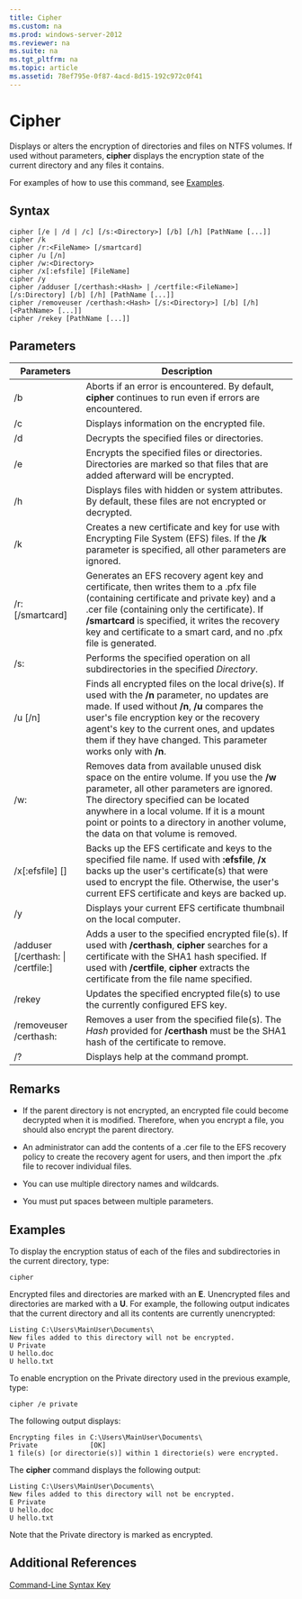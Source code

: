 ```yaml
---
title: Cipher
ms.custom: na
ms.prod: windows-server-2012
ms.reviewer: na
ms.suite: na
ms.tgt_pltfrm: na
ms.topic: article
ms.assetid: 78ef795e-0f87-4acd-8d15-192c972c0f41
---
```

# Cipher
Displays or alters the encryption of directories and files on NTFS volumes. If used without parameters, **cipher** displays the encryption state of the current directory and any files it contains.  
  
For examples of how to use this command, see [Examples](#BKMK_examples).  
  
## Syntax  
  
```  
cipher [/e | /d | /c] [/s:<Directory>] [/b] [/h] [PathName [...]]  
cipher /k  
cipher /r:<FileName> [/smartcard]  
cipher /u [/n]  
cipher /w:<Directory>  
cipher /x[:efsfile] [FileName]  
cipher /y  
cipher /adduser [/certhash:<Hash> | /certfile:<FileName>] [/s:Directory] [/b] [/h] [PathName [...]]  
cipher /removeuser /certhash:<Hash> [/s:<Directory>] [/b] [/h] [<PathName> [...]]  
cipher /rekey [PathName [...]]  
```  
  
## Parameters  
  
|Parameters|Description|  
|--------------|---------------|  
|\/b|Aborts if an error is encountered. By default, **cipher** continues to run even if errors are encountered.|  
|\/c|Displays information on the encrypted file.|  
|\/d|Decrypts the specified files or directories.|  
|\/e|Encrypts the specified files or directories. Directories are marked so that files that are added afterward will be encrypted.|  
|\/h|Displays files with hidden or system attributes. By default, these files are not encrypted or decrypted.|  
|\/k|Creates a new certificate and key for use with Encrypting File System \(EFS\) files. If the **\/k** parameter is specified, all other parameters are ignored.|  
|\/r:<FileName> \[\/smartcard\]|Generates an EFS recovery agent key and certificate, then writes them to a .pfx file \(containing certificate and private key\) and  a .cer file \(containing only the certificate\). If **\/smartcard** is specified, it writes the recovery key and certificate to a smart card, and no .pfx file is generated.|  
|\/s:<Directory>|Performs the specified operation on all subdirectories in the specified *Directory*.|  
|\/u \[\/n\]|Finds all encrypted files on the local drive\(s\). If used with the **\/n** parameter, no updates are made. If used without **\/n**, **\/u** compares the user's file encryption key or the recovery agent's key to the current ones, and updates them if they have changed. This parameter works only with **\/n**.|  
|\/w:<Directory>|Removes data from available unused disk space on the entire volume. If you use the **\/w** parameter, all other parameters are ignored. The directory specified can be located anywhere in a local volume. If it is a mount point or points to a directory in another volume, the data on that volume is removed.|  
|\/x\[:efsfile\] \[<FileName>\]|Backs up the EFS certificate and keys to the specified file name. If used with **:efsfile**, **\/x** backs up the user's certificate\(s\) that were used to encrypt the file. Otherwise, the user's current EFS certificate and keys are backed up.|  
|\/y|Displays your current EFS certificate thumbnail on the local computer.|  
|\/adduser \[\/certhash:<Hash> &#124; \/certfile:<FileName>\]|Adds a user to the specified encrypted file\(s\). If used with **\/certhash**, **cipher** searches for a certificate with the SHA1 hash specified. If used with **\/certfile**, **cipher** extracts the certificate from the file name specified.|  
|\/rekey|Updates the specified encrypted file\(s\) to use the currently configured EFS key.|  
|\/removeuser \/certhash:<Hash>|Removes a user from the specified file\(s\). The *Hash* provided for **\/certhash** must be the SHA1 hash of the certificate to remove.|  
|\/?|Displays help at the command prompt.|  
  
## Remarks  
  
-   If the parent directory is not encrypted, an encrypted file could become decrypted when it is modified. Therefore, when you encrypt a file, you should also encrypt the parent directory.  
  
-   An administrator can add the contents of a .cer file to the EFS recovery policy to create the recovery agent for users, and then import the .pfx file to recover individual files.  
  
-   You can use multiple directory names and wildcards.  
  
-   You must put spaces between multiple parameters.  
  
## <a name="BKMK_examples"></a>Examples  
To display the encryption status of each of the files and subdirectories in the current directory, type:  
  
```  
cipher  
```  
  
Encrypted files and directories are marked with an **E**. Unencrypted files and directories are marked with a **U**. For example, the following output indicates that the current directory and all its contents are currently unencrypted:  
  
```  
Listing C:\Users\MainUser\Documents\  
New files added to this directory will not be encrypted.  
U Private  
U hello.doc  
U hello.txt  
```  
  
To enable encryption on the Private directory used in the previous example, type:  
  
```  
cipher /e private  
```  
  
The following output displays:  
  
```  
Encrypting files in C:\Users\MainUser\Documents\  
Private             [OK]  
1 file(s) [or directorie(s)] within 1 directorie(s) were encrypted.  
```  
  
The **cipher** command displays the following output:  
  
```  
Listing C:\Users\MainUser\Documents\  
New files added to this directory will not be encrypted.  
E Private  
U hello.doc  
U hello.txt  
```  
  
Note that the Private directory is marked as encrypted.  
  
## Additional References  
[Command-Line Syntax Key](Command-Line-Syntax-Key.md)  
  


